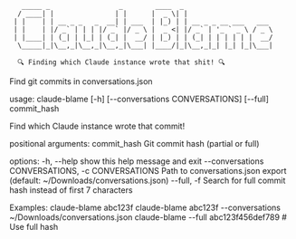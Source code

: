 ```text
   _____ _                 _        ____  _                      
  / ____| |               | |      |  _ \| |                     
 | |    | | __ _ _   _  __| | ___  | |_) | | __ _ _ __ ___   ___ 
 | |    | |/ _` | | | |/ _` |/ _ \ |  _ <| |/ _` | '_ ` _ \ / _ \
 | |____| | (_| | |_| | (_| |  __/ | |_) | | (_| | | | | | |  __/
  \_____|_|\__,_|\__,_|\__,_|\___| |____/|_|\__,_|_| |_| |_|\___|
                                                                   
  🔍 Finding which Claude instance wrote that shit! 🔍
```
Find git commits in conversations.json

usage: claude-blame [-h] [--conversations CONVERSATIONS] [--full] commit_hash

Find which Claude instance wrote that commit!

positional arguments:
  commit_hash           Git commit hash (partial or full)

options:
  -h, --help            show this help message and exit
  --conversations CONVERSATIONS, -c CONVERSATIONS
                        Path to conversations.json export (default: ~/Downloads/conversations.json)
  --full, -f            Search for full commit hash instead of first 7 characters

Examples:
  claude-blame abc123f
  claude-blame abc123f --conversations ~/Downloads/conversations.json
  claude-blame --full abc123f456def789  # Use full hash
